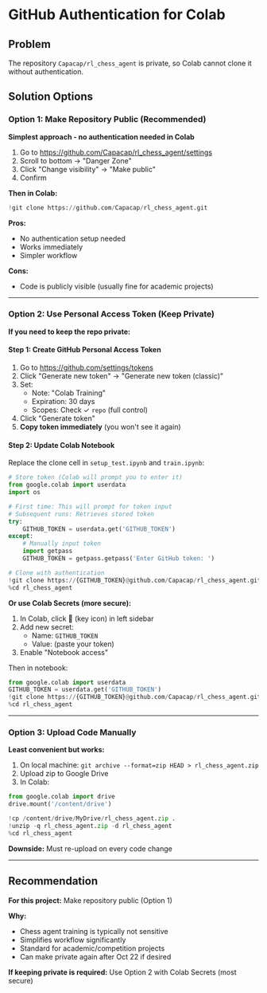 # GitHub Authentication for Colab

## Problem
The repository `Capacap/rl_chess_agent` is private, so Colab cannot clone it without authentication.

## Solution Options

### Option 1: Make Repository Public (Recommended)

**Simplest approach - no authentication needed in Colab**

1. Go to https://github.com/Capacap/rl_chess_agent/settings
2. Scroll to bottom → "Danger Zone"
3. Click "Change visibility" → "Make public"
4. Confirm

**Then in Colab:**
```python
!git clone https://github.com/Capacap/rl_chess_agent.git
```

**Pros:**
- No authentication setup needed
- Works immediately
- Simpler workflow

**Cons:**
- Code is publicly visible (usually fine for academic projects)

---

### Option 2: Use Personal Access Token (Keep Private)

**If you need to keep the repo private:**

#### Step 1: Create GitHub Personal Access Token

1. Go to https://github.com/settings/tokens
2. Click "Generate new token" → "Generate new token (classic)"
3. Set:
   - Note: "Colab Training"
   - Expiration: 30 days
   - Scopes: Check ✓ `repo` (full control)
4. Click "Generate token"
5. **Copy token immediately** (you won't see it again)

#### Step 2: Update Colab Notebook

Replace the clone cell in `setup_test.ipynb` and `train.ipynb`:

```python
# Store token (Colab will prompt you to enter it)
from google.colab import userdata
import os

# First time: This will prompt for token input
# Subsequent runs: Retrieves stored token
try:
    GITHUB_TOKEN = userdata.get('GITHUB_TOKEN')
except:
    # Manually input token
    import getpass
    GITHUB_TOKEN = getpass.getpass('Enter GitHub token: ')

# Clone with authentication
!git clone https://{GITHUB_TOKEN}@github.com/Capacap/rl_chess_agent.git
%cd rl_chess_agent
```

**Or use Colab Secrets (more secure):**

1. In Colab, click 🔑 (key icon) in left sidebar
2. Add new secret:
   - Name: `GITHUB_TOKEN`
   - Value: (paste your token)
3. Enable "Notebook access"

Then in notebook:
```python
from google.colab import userdata
GITHUB_TOKEN = userdata.get('GITHUB_TOKEN')
!git clone https://{GITHUB_TOKEN}@github.com/Capacap/rl_chess_agent.git
%cd rl_chess_agent
```

---

### Option 3: Upload Code Manually

**Least convenient but works:**

1. On local machine: `git archive --format=zip HEAD > rl_chess_agent.zip`
2. Upload zip to Google Drive
3. In Colab:
```python
from google.colab import drive
drive.mount('/content/drive')

!cp /content/drive/MyDrive/rl_chess_agent.zip .
!unzip -q rl_chess_agent.zip -d rl_chess_agent
%cd rl_chess_agent
```

**Downside:** Must re-upload on every code change

---

## Recommendation

**For this project:** Make repository public (Option 1)

**Why:**
- Chess agent training is typically not sensitive
- Simplifies workflow significantly
- Standard for academic/competition projects
- Can make private again after Oct 22 if desired

**If keeping private is required:** Use Option 2 with Colab Secrets (most secure)
